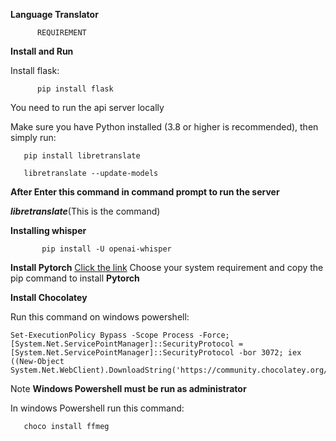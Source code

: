 **Language Translator**

          REQUIREMENT 
 **Install and Run**
 
 Install flask:

          pip install flask

You need to run the api server locally

Make sure you have Python installed (3.8 or higher is recommended), then simply run:

       pip install libretranslate

       libretranslate --update-models

**After Enter this command in command prompt to run the server**

***libretranslate***(This is the command)    

**Installing whisper**

           pip install -U openai-whisper

**Install Pytorch**
[Click the link](https://pytorch.org/get-started/locally/)
Choose your system requirement and copy the pip command to install **Pytorch**

**Install Chocolatey** 

Run this command on windows powershell: 

    Set-ExecutionPolicy Bypass -Scope Process -Force; [System.Net.ServicePointManager]::SecurityProtocol = [System.Net.ServicePointManager]::SecurityProtocol -bor 3072; iex ((New-Object System.Net.WebClient).DownloadString('https://community.chocolatey.org/install.ps1'))

Note **Windows Powershell must be run as administrator**

In windows Powershell run this command:

       choco install ffmeg


               
